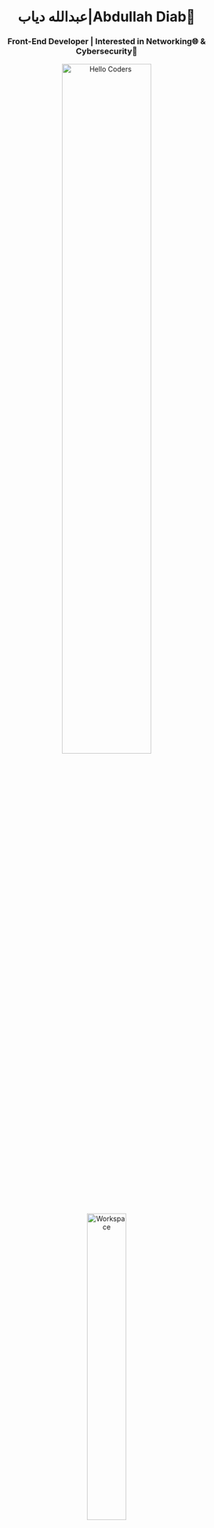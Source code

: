 <div align="center" width="50">
<h1>عبدالله دياب|Abdullah Diab👋</h1>
<h3>Front-End Developer | Interested in Networking🌐 & Cybersecurity🐧 </h3>
<img src="https://github.com/SP-XD/SP-XD/blob/main/images/hellocoders_rounded.gif?raw=true" alt="Hello Coders" width="60%"/> <br>
<img src="https://github.com/SP-XD/SP-XD/blob/main/images/dev-working_rounded.gif?raw=true" alt="Workspace"  width="40%"/><br> 

<details>
<summary><strong>🎧 Busy coding & vibing to:</strong></summary>

[![Spotify](https://spotify-readme.sp-xd.vercel.app/api/spotify)](https://open.spotify.com)  
</details>

![Profile Views](https://komarev.com/ghpvc/?username=abdallahdiab&style=flat&color=orange&label=PROFILE+VIEWS)
![Hits](https://hits.seeyoufarm.com/api/count/incr/badge.svg?url=https%3A%2F%2Fgithub.com%2Fabdallahdiab&count_bg=%2379C83D&title_bg=%23555555&icon=mediafire.svg&icon_color=%23E7E7E7&title=HITS&edge_flat=false)

</div>

---

## 🚀 Tools I use:

![HTML](https://img.shields.io/badge/HTML5-E34F26?style=flat&logo=html5&logoColor=white)
![CSS](https://img.shields.io/badge/CSS3-1572B6?style=flat&logo=css3&logoColor=white)
![Bootstrap](https://img.shields.io/badge/Bootstrap-563d7c?style=flat&logo=bootstrap&logoColor=white)
![JavaScript](https://img.shields.io/badge/JavaScript-323330?style=flat&logo=javascript&logoColor=F7DF1E)
![React](https://img.shields.io/badge/React-20232a?style=flat&logo=react&logoColor=61DAFB)
![Git](https://img.shields.io/badge/Git-F05032?style=flat&logo=git&logoColor=white)
![VS Code](https://img.shields.io/badge/VS_Code-007ACC?style=flat&logo=visual-studio-code&logoColor=white)
![Linux](https://img.shields.io/badge/Linux-FCC624?style=flat&logo=linux&logoColor=black)
![Figma](https://img.shields.io/badge/Figma-F24E1E?style=flat&logo=figma&logoColor=white)
```js
 //Frontend Stack - By Abdullah Diab
const techStack = {
  languages: ["HTML", "CSS", "JavaScript"],
  frameworks: ["Bootstrap", "React.js"],
  tools: ["Git", "VSCode", "Figma"],
  OS: ["Linux", "Windows"]
}
```
👨‍💻 About Me
🎓 I'm a student at Ahram Canadian University, Faculty of Computer Science.

💻 Passionate about Frontend Development, especially with React.js.

🌐 Interested in Networking and Cybersecurity.

🐧 I love experimenting with Linux systems.

🧠 Always learning and improving!
🌀 Code Cycle
<img src="https://raw.githubusercontent.com/Tarikul-Islam-Anik/Animated-Fluent-Emojis/master/Emojis/Smilies/Face%20with%20Spiral%20Eyes.png" width="10%" /> <img src="https://raw.githubusercontent.com/Tarikul-Islam-Anik/Animated-Fluent-Emojis/master/Emojis/Smilies/Relieved%20Face.png" width="10%" /> <img src="https://raw.githubusercontent.com/Tarikul-Islam-Anik/Animated-Fluent-Emojis/master/Emojis/Smilies/Astonished%20Face.png" width="10%" /> </div> 
